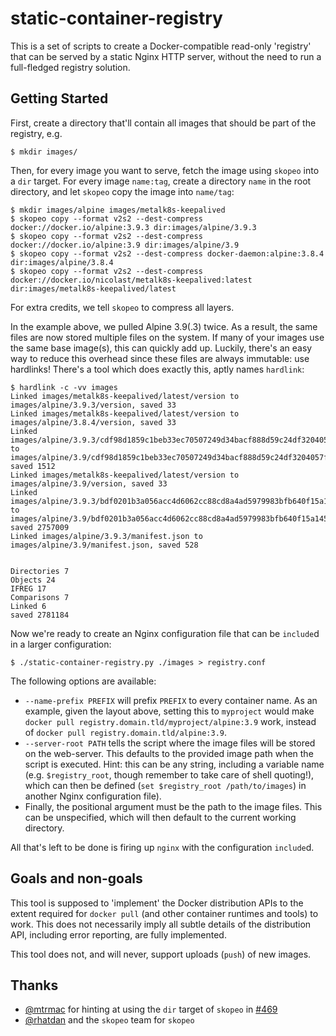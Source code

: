 static-container-registry
=========================
This is a set of scripts to create a Docker-compatible read-only 'registry' that
can be served by a static Nginx HTTP server, without the need to run a
full-fledged registry solution.

Getting Started
---------------
First, create a directory that'll contain all images that should be part of the
registry, e.g.

```
$ mkdir images/
```

Then, for every image you want to serve, fetch the image using `skopeo` into a
`dir` target. For every image `name:tag`, create a directory `name` in the root
directory, and let `skopeo` copy the image into `name/tag`:

```
$ mkdir images/alpine images/metalk8s-keepalived
$ skopeo copy --format v2s2 --dest-compress docker://docker.io/alpine:3.9.3 dir:images/alpine/3.9.3
$ skopeo copy --format v2s2 --dest-compress docker://docker.io/alpine:3.9 dir:images/alpine/3.9
$ skopeo copy --format v2s2 --dest-compress docker-daemon:alpine:3.8.4 dir:images/alpine/3.8.4
$ skopeo copy --format v2s2 --dest-compress docker://docker.io/nicolast/metalk8s-keepalived:latest dir:images/metalk8s-keepalived/latest
```

For extra credits, we tell `skopeo` to compress all layers.

In the example above, we pulled Alpine 3.9(.3) twice. As a result, the same
files are now stored multiple files on the system. If many of your images use
the same base image(s), this can quickly add up. Luckily, there's an easy way to
reduce this overhead since these files are always immutable: use hardlinks!
There's a tool which does exactly this, aptly names `hardlink`:

```
$ hardlink -c -vv images
Linked images/metalk8s-keepalived/latest/version to images/alpine/3.9.3/version, saved 33
Linked images/metalk8s-keepalived/latest/version to images/alpine/3.8.4/version, saved 33
Linked images/alpine/3.9.3/cdf98d1859c1beb33ec70507249d34bacf888d59c24df3204057f9a6c758dddb to images/alpine/3.9/cdf98d1859c1beb33ec70507249d34bacf888d59c24df3204057f9a6c758dddb, saved 1512
Linked images/metalk8s-keepalived/latest/version to images/alpine/3.9/version, saved 33
Linked images/alpine/3.9.3/bdf0201b3a056acc4d6062cc88cd8a4ad5979983bfb640f15a145e09ed985f92 to images/alpine/3.9/bdf0201b3a056acc4d6062cc88cd8a4ad5979983bfb640f15a145e09ed985f92, saved 2757009
Linked images/alpine/3.9.3/manifest.json to images/alpine/3.9/manifest.json, saved 528


Directories 7
Objects 24
IFREG 17
Comparisons 7
Linked 6
saved 2781184
```

Now we're ready to create an Nginx configuration file that can be `include`d in
a larger configuration:

```
$ ./static-container-registry.py ./images > registry.conf
```

The following options are available:

- `--name-prefix PREFIX` will prefix `PREFIX` to every container name. As an
  example, given the layout above, setting this to `myproject` would make
  `docker pull registry.domain.tld/myproject/alpine:3.9` work, instead of `docker pull
  registry.domain.tld/alpine:3.9`.
- `--server-root PATH` tells the script where the image files will be stored on
  the web-server. This defaults to the provided image path when the script is
  executed. Hint: this can be any string, including a variable name (e.g.
  `$registry_root`, though remember to take care of shell quoting!), which can
  then be defined (`set $registry_root /path/to/images`) in another Nginx
  configuration file).
- Finally, the positional argument must be the path to the image files. This can
  be unspecified, which will then default to the current working directory.

All that's left to be done is firing up `nginx` with the configuration
`include`d.

Goals and non-goals
-------------------
This tool is supposed to 'implement' the Docker distribution APIs to the extent
required for `docker pull` (and other container runtimes and tools) to work.
This does not necessarily imply all subtle details of the distribution API,
including error reporting, are fully implemented.

This tool does not, and will never, support uploads (`push`) of new images.

Thanks
------
- [@mtrmac](https://github.com/mtrmac) for hinting at using the `dir` target of
  `skopeo` in
  [#469](https://github.com/containers/skopeo/issues/469#issuecomment-465353019)
- [@rhatdan](https://github.com/rhatdan) and the `skopeo` team for `skopeo`
